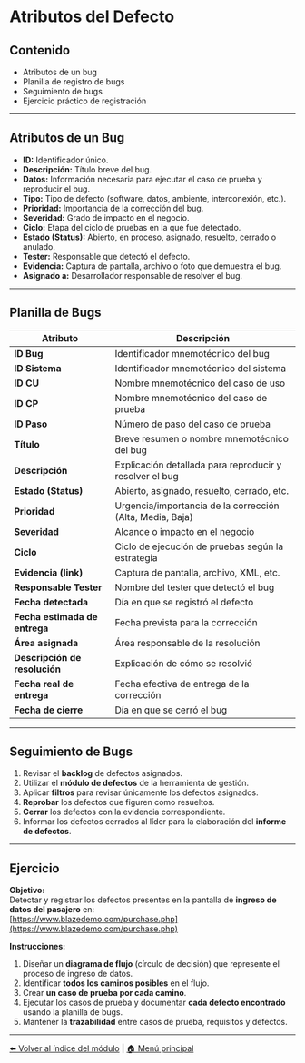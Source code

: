 # Atributos del Defecto

## Contenido

- Atributos de un bug  
- Planilla de registro de bugs  
- Seguimiento de bugs  
- Ejercicio práctico de registración  

---

## Atributos de un Bug

- **ID:** Identificador único.  
- **Descripción:** Título breve del bug.  
- **Datos:** Información necesaria para ejecutar el caso de prueba y reproducir el bug.  
- **Tipo:** Tipo de defecto (software, datos, ambiente, interconexión, etc.).  
- **Prioridad:** Importancia de la corrección del bug.  
- **Severidad:** Grado de impacto en el negocio.  
- **Ciclo:** Etapa del ciclo de pruebas en la que fue detectado.  
- **Estado (Status):** Abierto, en proceso, asignado, resuelto, cerrado o anulado.  
- **Tester:** Responsable que detectó el defecto.  
- **Evidencia:** Captura de pantalla, archivo o foto que demuestra el bug.  
- **Asignado a:** Desarrollador responsable de resolver el bug.  

---

## Planilla de Bugs

| Atributo               | Descripción |
|------------------------|-------------|
| **ID Bug**             | Identificador mnemotécnico del bug |
| **ID Sistema**         | Identificador mnemotécnico del sistema |
| **ID CU**              | Nombre mnemotécnico del caso de uso |
| **ID CP**              | Nombre mnemotécnico del caso de prueba |
| **ID Paso**            | Número de paso del caso de prueba |
| **Título**             | Breve resumen o nombre mnemotécnico del bug |
| **Descripción**        | Explicación detallada para reproducir y resolver el bug |
| **Estado (Status)**    | Abierto, asignado, resuelto, cerrado, etc. |
| **Prioridad**          | Urgencia/importancia de la corrección (Alta, Media, Baja) |
| **Severidad**          | Alcance o impacto en el negocio |
| **Ciclo**              | Ciclo de ejecución de pruebas según la estrategia |
| **Evidencia (link)**   | Captura de pantalla, archivo, XML, etc. |
| **Responsable Tester** | Nombre del tester que detectó el bug |
| **Fecha detectada**    | Día en que se registró el defecto |
| **Fecha estimada de entrega** | Fecha prevista para la corrección |
| **Área asignada**      | Área responsable de la resolución |
| **Descripción de resolución** | Explicación de cómo se resolvió |
| **Fecha real de entrega** | Fecha efectiva de entrega de la corrección |
| **Fecha de cierre**    | Día en que se cerró el bug |

---

## Seguimiento de Bugs

1. Revisar el **backlog** de defectos asignados.  
2. Utilizar el **módulo de defectos** de la herramienta de gestión.  
3. Aplicar **filtros** para revisar únicamente los defectos asignados.  
4. **Reprobar** los defectos que figuren como resueltos.  
5. **Cerrar** los defectos con la evidencia correspondiente.  
6. Informar los defectos cerrados al líder para la elaboración del **informe de defectos**.  

---

## Ejercicio

**Objetivo:**  
Detectar y registrar los defectos presentes en la pantalla de **ingreso de datos del pasajero** en:  
[https://www.blazedemo.com/purchase.php](https://www.blazedemo.com/purchase.php)

**Instrucciones:**  

1. Diseñar un **diagrama de flujo** (círculo de decisión) que represente el proceso de ingreso de datos.  
2. Identificar **todos los caminos posibles** en el flujo.  
3. Crear **un caso de prueba por cada camino**.  
4. Ejecutar los casos de prueba y documentar **cada defecto encontrado** usando la planilla de bugs.  
5. Mantener la **trazabilidad** entre casos de prueba, requisitos y defectos.  

---

[⬅️ Volver al índice del módulo](../modulo3_gestion_defectos.md) | [🏠 Menú principal](../README.md)
